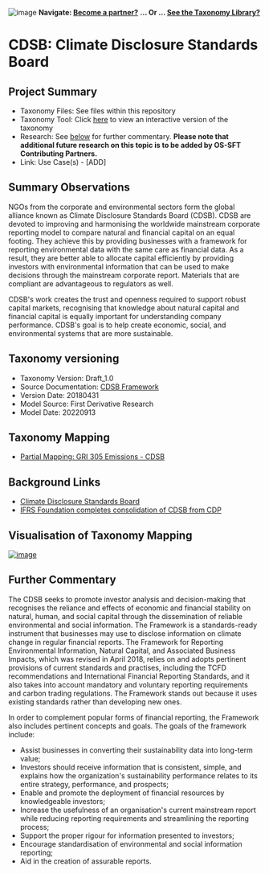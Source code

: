 ![image](https://user-images.githubusercontent.com/112073913/188821900-0c411acf-fbdd-4163-adc9-3ba4e2be78df.png)
**Navigate: [Become a partner?](https://github.com/OS-SFT/l6l-PARTNERS)**
**... Or ... [See the Taxonomy Library?](https://github.com/orgs/OS-SFT/projects/2)**

# CDSB: Climate Disclosure Standards Board

## Project Summary
- Taxonomy Files: See files within this repository
- Taxonomy Tool: Click [here](https://os-sft.solidatus.com/viewer/share/LQYXxfQJasbEbxJwq1rb2iQ6auUpeofd) to view an interactive version of the taxonomy
- Research: See [below](https://github.com/OS-SFT/Taxonomy-Mappings-Library/tree/main/Single%20Taxonomies/CDSB#further-commentary) for further commentary. **Please note that additional future research on this topic is to be added by OS-SFT Contributing Partners.**
- Link: Use Case(s) - [ADD]

## Summary Observations
NGOs from the corporate and environmental sectors form the global alliance known as Climate Disclosure Standards Board (CDSB). CDSB are devoted to improving and harmonising the worldwide mainstream corporate reporting model to compare natural and financial capital on an equal footing.
They achieve this by providing businesses with a framework for reporting environmental data with the same care as financial data. As a result, they are better able to allocate capital efficiently by providing investors with environmental information that can be used to make decisions through the mainstream corporate report. Materials that are compliant are advantageous to regulators as well.

CDSB's work creates the trust and openness required to support robust capital markets, recognising that knowledge about natural capital and financial capital is equally important for understanding company performance. CDSB's goal is to help create economic, social, and environmental systems that are more sustainable.


## Taxonomy versioning

- Taxonomy Version: Draft_1.0
- Source Documentation: [CDSB Framework](https://www.cdsb.net/sites/default/files/cdsb_framework_2.1.pdf)
- Version Date: 20180431
- Model Source: First Derivative Research
- Model Date: 20220913

## Taxonomy Mapping 
- [Partial Mapping: GRI 305 Emissions - CDSB](https://github.com/OS-SFT/Taxonomy-Mappings-Library/tree/main/Taxonomy%20Mappings%20-%20Double/GRI%20-%20CDSB) 

## Background Links
- [Climate Disclosure Standards Board](https://www.cdsb.net/)
- [IFRS Foundation completes consolidation of CDSB from CDP](https://www.cdp.net/en/articles/governments/ifrs-foundation-completes-consolidation-of-cdsb-from-cdp)

## Visualisation of Taxonomy Mapping
[![image](https://user-images.githubusercontent.com/112077283/191783753-c45d89b2-d2a8-43a2-9cbd-996b1ab93efe.png "Click to open interactive Taxonomy Tool")](https://os-sft.solidatus.com/viewer/share/LQYXxfQJasbEbxJwq1rb2iQ6auUpeofd)

## Further Commentary
The CDSB seeks to promote investor analysis and decision-making that recognises the reliance and effects of economic and financial stability on natural, human, and social capital through the dissemination of reliable environmental and social information. The Framework is a standards-ready instrument that businesses may use to disclose information on climate change in regular financial reports. The Framework for Reporting Environmental Information, Natural Capital, and Associated Business Impacts, which was revised in April 2018, relies on and adopts pertinent provisions of current standards and practises, including the TCFD recommendations and International Financial Reporting Standards, and it also takes into account mandatory and voluntary reporting requirements and carbon trading regulations. The Framework stands out because it uses existing standards rather than developing new ones.

In order to complement popular forms of financial reporting, the Framework also includes pertinent concepts and goals.
The goals of the framework include:
* Assist businesses in converting their sustainability data into long-term value;
* Investors should receive information that is consistent, simple, and explains how the organization's sustainability performance relates to its entire strategy, performance, and prospects;
* Enable and promote the deployment of financial resources by knowledgeable investors;
* Increase the usefulness of an organisation's current mainstream report while reducing reporting requirements and streamlining the reporting process;
* Support the proper rigour for information presented to investors; 
* Encourage standardisation of environmental and social information reporting; 
* Aid in the creation of assurable reports.

